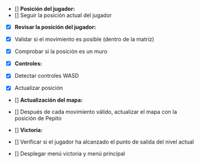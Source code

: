 - [] **Posición del jugador:**
 - [] Seguir la posición actual del jugador

- [X] **Revisar la posición del jugador:**
 - [X] Validar si el movimiento es posible (dentro de la matriz)
 - [X] Comprobar si la posición es un muro

- [X] **Controles:**
 - [X] Detectar controles WASD
 - [X] Actualizar posición

- [] **Actualización del mapa:**
 - [] Después de cada movimiento válido, actualizar el mapa con la posición de Pepito

- [] **Victoria:**
 - [] Verificar si el jugador ha alcanzado el punto de salida del nivel actual
 - [] Desplegar menú victoria y menú principal